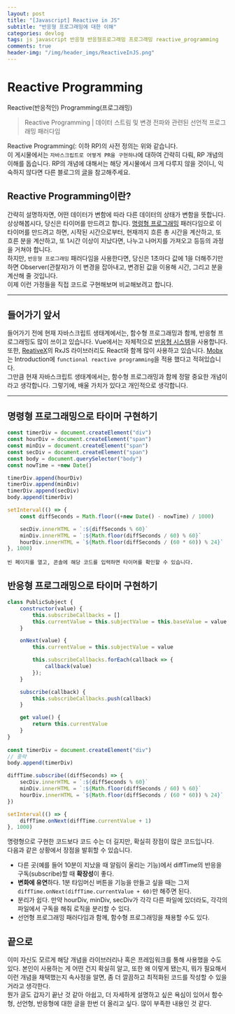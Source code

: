 ```yaml
---
layout: post
title: "[Javascript] Reactive in JS"
subtitle: "반응형 프로그래밍에 대한 이해"
categories: devlog
tags: js javascript 반응형 반응형프로그래밍 프로그래밍 reactive_programming
comments: true
header-img: "/img/header_imgs/ReactiveInJS.png"
---
```


# Reactive Programming

Reactive(반응적인) Programming(프로그래밍)

> Reactive Programming | 데이터 스트림 및 변경 전파와 관련된 선언적 프로그래밍 패러다임

Reactive Programming(: 이하 RP)의 사전 정의는 위와 같습니다.  
이 게시물에서는 `자바스크립트로 어떻게 PR을 구현하나`에 대하여 간략히 다뤄, RP 개념의 이해를 돕습니다. RP의 개념에 대해서는 해당 게시물에서 크게 다루지 않을 것이니, 익숙하지 않다면 다른 블로그의 [글](https://dev-daddy.tistory.com/25)을 참고해주세요.

## Reactive Programming이란? 

간략히 설명하자면, 어떤 데이터가 변함에 따라 다른 데이터의 상태가 변함을 뜻합니다. 상상해봅시다, 당신은 타이머를 만드려고 합니다. [명령형 프로그래밍](https://ko.wikipedia.org/wiki/%EB%AA%85%EB%A0%B9%ED%98%95_%ED%94%84%EB%A1%9C%EA%B7%B8%EB%9E%98%EB%B0%8D) 패러다임으로 이 타이머를 만드려고 하면, 시작된 시간으로부터, 현재까지 흐른 총 시간을 계산하고, 또 흐른 분을 계산하고, 또 1시간 이상이 지났다면, 나누고 나머지를 가져오고 등등의 과정을 거쳐야 합니다.  
하지만, `반응형 프로그래밍` 패러다임을 사용한다면, 당신은 1초마다 값에 1을 더해주기만 하면 Observer(관찰자)가 이 변경을 잡아내고, 변경된 값을 이용해 시간, 그리고 분을 계산해 줄 것입니다.  
이제 이런 가정들을 직접 코드로 구현해보며 비교해보려고 합니다.

----------------

## 들어가기 앞서

들어가기 전에 현재 자바스크립트 생태계에서는, 함수형 프로그래밍과 함께, 반응형 프로그래밍도 많이 쓰이고 있습니다. Vue에서는 자체적으로 [반응형 시스템](https://kr.vuejs.org/v2/guide/reactivity.html)을 사용합니다. 또한, [ReativeX](http://reactivex.io/)의 RxJS 라이브러리도 React와 함께 많이 사용하고 있습니다. [Mobx](https://mobx.js.org/README.html)는 Introduction에 `functional reactive programming`을 적용 했다고 적혀있습니다.   
그만큼 현재 자바스크립트 생태계에서는, 함수형 프로그래밍과 함께 정말 중요한 개념이라고 생각합니다. 그렇기에, 배울 가치가 있다고 개인적으로 생각합니다.

-----------------

## 명령형 프로그래밍으로 타이머 구현하기

```javascript
const timerDiv = document.createElement("div")
const hourDiv = document.createElement("span")
const minDiv = document.createElement("span")
const secDiv = document.createElement("span")
const body = document.querySelector("body")
const nowTime = +new Date()

timerDiv.append(hourDiv)
timerDiv.append(minDiv)
timerDiv.append(secDiv)
body.append(timerDiv)

setInterval(() => {
	const diffSeconds = Math.floor((+new Date() - nowTime) / 1000)

	secDiv.innerHTML = `:${diffSeconds % 60}`
	minDiv.innerHTML = `:${Math.floor(diffSeconds / 60) % 60}`
	hourDiv.innerHTML = `${Math.floor(diffSeconds / (60 * 60)) % 24}`
}, 1000)
```
`빈 페이지를 열고, 콘솔에 해당 코드를 입력하면 타이머를 확인할 수 있습니다.`


## 반응형 프로그래밍으로 타이머 구현하기

```javascript
class PublicSubject {
	constructor(value) {
		this.subscribeCallbacks = []
		this.currentValue = this.subjectValue = this.baseValue = value
	}

	onNext(value) {
		this.currentValue = this.subjectValue = value

		this.subscribeCallbacks.forEach(callback => {
			callback(value)
		});
	}

	subscribe(callback) {
		this.subscribeCallbacks.push(callback)
	}

	get value() {
		return this.currentValue
	}
}
	
const timerDiv = document.createElement("div")
// 중략
body.append(timerDiv)

diffTime.subscribe((diffSeconds) => {
	secDiv.innerHTML = `:${diffSeconds % 60}`
	minDiv.innerHTML = `:${Math.floor(diffSeconds / 60) % 60}`
	hourDiv.innerHTML = `${Math.floor(diffSeconds / (60 * 60)) % 24}`
})

setInterval(() => {
	diffTime.onNext(diffTime.currentValue + 1)
}, 1000)
```

명령형으로 구현한 코드보다 코드 수는 더 길지만, 확실히 장점이 많은 코드입니다.  
다음과 같은 상황에서 장점을 발휘할 수 있습니다.

- 다른 곳(예를 들어 10분이 지났을 때 알림이 울리는 기능)에서 diffTime의 반응을 구독(subscribe)할 때 **확장성**이 좋다.
- **변화에 유연**하다. 1분 타임머신 버튼을 기능을 만들고 싶을 때는 그저 `diffTime.onNext(diffTime.currentValue + 60)`만 해주면 된다.
- 분리가 쉽다. 만약 hourDiv, minDiv, secDiv가 각각 다른 파일에 있더라도, 각각의 파일에서 구독을 해줘 로직을 분리할 수 있다.
- 선언형 프로그래밍 패러다임과 함께, 함수형 프로그래밍을 채용할 수도 있다.


## 끝으로

이미 자신도 모르게 해당 개념을 라이브러리나 혹은 프레임워크를 통해 사용했을 수도 있다. 본인이 사용하는 게 어떤 건지 확실히 알고, 또한 왜 이렇게 됐는지, 뭐가 필요해서 이런 개념을 채택했는지 속사정을 알면, 좀 더 깔끔하고 최적화된 코드를 작성할 수 있을 거라고 생각한다.  
뭔가 글도 갑자기 끝난 것 같아 아쉽고, 더 자세하게 설명하고 싶은 욕심이 있어서 함수형, 선언형, 반응형에 대한 글을 한번 더 올리고 싶다. 많이 부족한 내용인 것 같다.